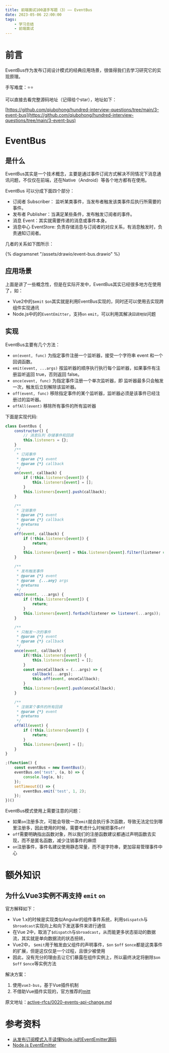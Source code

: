 ```yaml
---
title: 前端面试100道手写题（3）—— EventBus
date: 2023-05-06 22:00:00
tags:
    - 学习总结
    - 前端面试
---
```


# 前言

EventBus作为发布订阅设计模式的经典应用场景，很值得我们去学习研究它的实现原理。

手写难度：⭐️⭐️

<!-- more -->

可以直接去看完整源码地址（记得给个star），地址如下：

[https://github.com/qiubohong/hundred-interview-questions/tree/main/3-event-bus](https://github.com/qiubohong/hundred-interview-questions/tree/main/3-event-bus)

# EventBus

## 是什么

EventBus其实是一个技术概念，主要是通过事件订阅方式解决不同情况下消息通讯问题，不仅仅在前端，还在Native（Android）等各个地方都有在使用。

EventBus 可以分成下面四个部分：

- 订阅者 Subscriber： 监听某类事件，当发布者触发该类事件后执行所需要的事件。
- 发布者 Publisher：当满足某些条件，发布触发订阅者的事件。
- 消息 Event：其实就需要传递的消息或事件本身。
- 消息中心 EventStore: 负责存储消息与订阅者的对应关系，有消息触发时，负责通知订阅者。

几者的关系如下图所示：

{% diagramsnet "/assets/drawio/event-bus.drawio" %}

## 应用场景

上面是讲了一些概念性，但是在实际开发中，EventBus其实已经很多地方在使用了，如：

- Vue2中的`$emit` `$on`其实就是利用EventBus实现的，同时还可以使用去实现跨组件实现通讯
- Node.js中的的`EventEmitter`，支持`on` `emit`，可以利用其解决`回调地狱`问题

## 实现

EventBus主要有几个方法：

- `on(event, func)` 为指定事件注册一个监听器，接受一个字符串 event 和一个回调函数。
- `emit(event, ...args)` 按监听器的顺序执行执行每个监听器，如果事件有注册监听返回 true，否则返回 false。
- `once(event, func)` 为指定事件注册一个单次监听器，即 监听器最多只会触发一次，触发后立刻解除该监听器。
- `off(event, func)` 移除指定事件的某个监听器，监听器必须是该事件已经注册过的监听器。
- `offAll(event)` 移除所有事件的所有监听器

下面是实现代码:

```js
class EventBus {
    constructor() {
        // 消息队列 存储事件和回调
        this.listeners = {};
    }
    /**
     * 订阅事件
     * @param {*} event 
     * @param {*} callback 
     */
    on(event, callback) {
        if (!this.listeners[event]) {
            this.listeners[event] = [];
        }
        this.listeners[event].push(callback);
    }

    /**
     * 注销事件
     * @param {*} event 
     * @param {*} callback 
     * @returns 
     */
    off(event, callback) {
        if (!this.listeners[event]) {
            return;
        }
        this.listeners[event] = this.listeners[event].filter(listener => listener !== callback);
    }

    /**
     * 发布触发事件
     * @param {*} event 
     * @param  {...any} args 
     * @returns 
     */
    emit(event, ...args) {
        if (!this.listeners[event]) {
            return;
        }
        this.listeners[event].forEach(listener => listener(...args));
    }

    /**
     * 只触发一次的事件
     * @param {*} event 
     * @param {*} callback 
     */
    once(event, callback) {
        if(!this.listeners[event]) {
            this.listeners[event] = [];
        }
        const onceCallback = (...args) => {
            callback(...args);
            this.off(event, onceCallback);
        }
        this.listeners[event].push(onceCallback);
    }

    /**
     * 注销某个事件的所有回调
     * @param {*} event 
     * @returns 
     */
    offAll(event) {
        if (!this.listeners[event]) {
            return;
        }
        this.listeners[event] = [];
    }
}

;(function() {
    const eventBus = new EventBus();
    eventBus.on('test', (a, b) => {
        console.log(a, b);
    });
    setTimeout(() => {
        eventBus.emit('test', 1, 2);
    });
})()
```

EventBus模式使用上需要注意的问题：

- 如果`on`注册多次，可能会导致一次`emit`就会执行多次函数，导致无法定位到哪里注册多，因此使用的时候，需要考虑什么时候把事件`off`
- `off`需要明确指出函数对象，所以我们的注册函数建议都通过声明函数去实现，而不是匿名函数，减少注销事件的麻烦
- `on`注册事件，事件名建议使用静态常量，而不是字符串，更加容易管理事件中心



# 额外知识

## 为什么Vue3实例不再支持 `emit` `on`
官方解释如下：

- Vue 1.x的时候是实现类似Angular的组件事件系统，利用`$dispatch`与`$broadcast`实现向上和向下发送事件来进行通信
- 在Vue 2中，取消了`$dispatch`与`$broadcast`，从而能更多状态驱动的数据流，其实就是单向数据流的状态扭转，
- Vue2中， `$emit`用于触发由父组件的声明事件，`$on` `$off` `$once`都是这类事件的扩展，但是这仅仅是一个过程，且很少被使用
- 因此，没有充分的理由去让它们暴露在组件实例上，所以最终决定将删除`$on` `$off` `$once`等实例方法

解决方案：

1. 使用`vue3-bus`，基于Vue插件机制
2. 不借助Vue插件实现的，官方推荐的[mitt](https://github.com/developit/mitt)

原文地址：[active-rfcs/0020-events-api-change.md](https://github.com/vuejs/rfcs/blob/master/active-rfcs/0020-events-api-change.md)

# 参考资料

- [从发布订阅模式入手读懂Node.js的EventEmitter源码](https://juejin.cn/post/6844904101331877895)
- [Node.js EventEmitter](https://www.runoob.com/nodejs/nodejs-event.html)